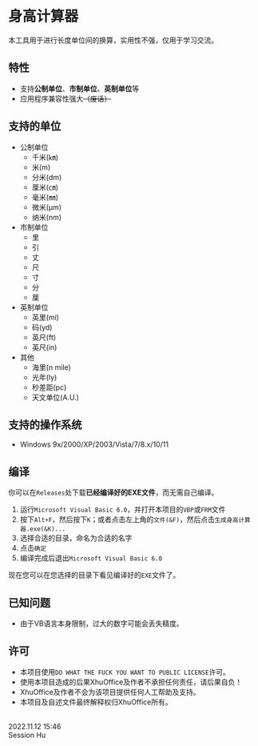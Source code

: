 # 身高计算器
本工具用于进行长度单位间的换算，实用性不强，仅用于学习交流。


## 特性
- 支持**公制单位**、**市制单位**、**英制单位**等
- 应用程序兼容性强大<s>（废话）</s>


## 支持的单位
- 公制单位
    - 千米(㎞)
    - 米(m)
    - 分米(dm)
    - 厘米(㎝)
    - 毫米(㎜)
    - 微米(μm)
    - 纳米(nm)
- 市制单位
    - 里
    - 引
    - 丈
    - 尺
    - 寸
    - 分
    - 厘
- 英制单位
    - 英里(mi)
    - 码(yd)
    - 英尺(ft)
    - 英尺(in)
- 其他
    - 海里(n mile)
    - 光年(ly)
    - 秒差距(pc)
    - 天文单位(A.U.)


## 支持的操作系统
- Windows 9x/2000/XP/2003/Vista/7/8.x/10/11


## 编译
你可以在`Releases`处下载**已经编译好的EXE文件**，而无需自己编译。

1. 运行`Microsoft Visual Basic 6.0`，并打开本项目的`VBP`或`FRM`文件
2. 按下`Alt+F`，然后按下`K`；或者点击左上角的`文件(&F)`，然后点击`生成身高计算器.exe(&K)...` 
3. 选择合适的目录，命名为合适的名字
4. 点击`确定`
5. 编译完成后退出`Microsoft Visual Basic 6.0`

现在您可以在您选择的目录下看见编译好的`EXE`文件了。

## 已知问题
- 由于VB语言本身限制，过大的数字可能会丢失精度。

## 许可
- 本项目使用`DO WHAT THE FUCK YOU WANT TO PUBLIC LICENSE`许可。
- 使用本项目造成的后果XhuOffice及作者不承担任何责任，请后果自负！
- XhuOffice及作者不会为该项目提供任何人工帮助及支持。
- 本项目及自述文件最终解释权归XhuOffice所有。

<br/>
2022.11.12 15:46<br/>
Session Hu
